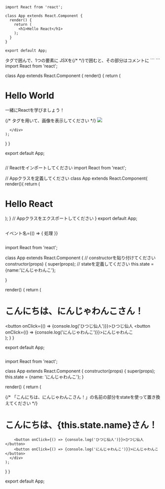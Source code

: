 ```
import React from 'react';

class App extends React.Component {
  render() {
    return (
      <h1>Hello React</h1>
    );
  }
}

export default App;
```
<div>タグで囲んで、1つの要素に  
  JSXを{/* */}で囲むと、その部分はコメントに  
```
```
import React from 'react';

class App extends React.Component {
  render() {
    return (
      <div>
        <h1>Hello World</h1>
        <p>一緒にReactを学びましょう！</p>
        {/* <img>タグを用いて、画像を表示してください */}
        <img src='https://s3-ap-northeast-1.amazonaws.com/progate/shared/images/lesson/react/ninjawanko.png'/>
        
      </div>
    );
  }
}

export default App;

```
```
// Reactをインポートしてください
import React from 'react';

// Appクラスを定義してください
class App extends React.Component{ 
render(){
return (
      <h1>Hello React</h1>
    );
}
// Appクラスをエクスポートしてください
}
export default App;
```
```
イベント名={() => { 処理 }}
```
```
import React from 'react';

class App extends React.Component {
  // constructorを貼り付けてください
  constructor(props) {
    super(props);
    // stateを定義してください
    this.state = {name:'にんじゃわんこ'};
    
  }
  
  render() {
    return (
    	<div>
    	  <h1>こんにちは、にんじゃわんこさん！</h1>
        <button onClick={() => {console.log('ひつじ仙人')}}>ひつじ仙人</button>
        <button onClick={() => {console.log('にんじゃわんこ')}}>にんじゃわんこ</button>
      </div>
    );
  }
}

export default App;
```
```
import React from 'react';

class App extends React.Component {
  constructor(props) {
    super(props);
    this.state = {name: 'にんじゃわんこ'};
  }
  
  render() {
    return (
    	<div>
        {/* 「こんにちは、にんじゃわんこさん！」の名前の部分をstateを使って置き換えてください */}
    	  <h1>こんにちは、{this.state.name}さん！</h1>
    	  
        <button onClick={() => {console.log('ひつじ仙人')}}>ひつじ仙人</button>
        <button onClick={() => {console.log('にんじゃわんこ')}}>にんじゃわんこ</button>
      </div>
    );
  }
}

export default App;

```
